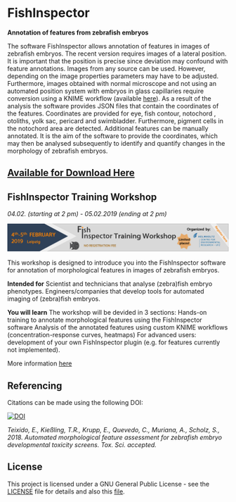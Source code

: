 # FishInspector
**Annotation of features from zebrafish embryos**

The software FishInspector allows annotation of features in images of zebrafish embryos. The recent version requires images of a lateral position. It is important that the position is precise since deviation may confound with feature annotations. Images from any source can be used. However, depending on the image properties parameters may have to be adjusted. Furthermore, images obtained with normal microscope and not using an automated position system with embryos in glass capillaries require conversion using a KNIME workflow (available [here](https://github.com/eteixido/Knime-workflows-FishInspector)). As a result of the analysis the software provides JSON files that contain the coordinates of the features. Coordinates are provided for eye, fish contour, notochord , otoliths, yolk sac, pericard and swimbladder. Furthermore, pigment cells in the notochord area are detected. Additional features can be manually annotated. It is the aim of the software to provide the coordinates, which may then be analysed subsequently to identify and quantify changes in the morphology of zebrafish embryos.

## [Available for Download Here](https://github.com//sscholz-UFZ/FishInspector/releases)

## FishInspector Training Workshop
*04.02. (starting at 2 pm) - 05.02.2019 (ending at 2 pm)*

![](banner_workshop.png)

This workshop is designed to introduce you into the FishInspector software for annotation of morphological features in images of zebrafish embryos.

**Intended for**
Scientist and technicians that analyse (zebra)fish embryo phenotypes. Engineers/companies that develop tools for automated imaging of (zebra)fish embryos.

**You will learn**
The workshop will be devided in 3 sections: 
Hands-on training to annotate morphological features using the FishInspector software
Analysis of the annotated features using custom KNIME workflows (concentration-response curves, heatmaps)
For advanced users: development of your own FishInspector plugin (e.g. for features currently not implemented).

More information [here](http://www.ufz.de/index.php?en=45300)

## Referencing

Citations can be made using the following DOI:

[![DOI](https://zenodo.org/badge/DOI/10.5281/zenodo.1422642.svg)](https://doi.org/10.5281/zenodo.1422642)

*Teixido, E., Kießling, T.R., Krupp, E., Quevedo, C., Muriana, A., Scholz, S., 2018. Automated morphological feature assessment for zebrafish embryo developmental toxicity screens. Tox. Sci. accepted.*

## License

This project is licensed under a GNU General Public License - see the [LICENSE](LICENSE) file for details and also this [file](License.txt). 



